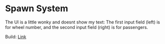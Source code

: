 # Spawn System

The UI is a little wonky and doesnt show my text: The first input field (left) is for wheel number, and the second input field (right) is for passengers.
 
Build: [Link](https://dahmanp.github.io/Spawn-System/)
